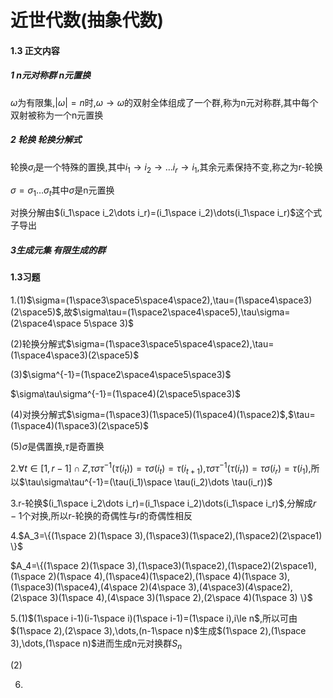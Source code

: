 # 近世代数(抽象代数)

#### 1.3 正文内容

##### 1 n元对称群 n元置换

$\omega$为有限集,$|\omega|=n$时,$\omega\rightarrow\omega$的双射全体组成了一个群,称为n元对称群,其中每个双射被称为一个n元置换

#####  2 轮换 轮换分解式

轮换$\sigma_i$是一个特殊的置换,其中$i_1\rightarrow i_2\rightarrow\dots i_r\rightarrow i_1$,其余元素保持不变,称之为r-轮换

$\sigma=\sigma_1\dots\sigma_t$其中$\sigma$是n元置换

对换分解由$(i_1\space i_2\dots i_r)=(i_1\space i_2)\dots(i_1\space i_r)$这个式子导出

##### 3生成元集 有限生成的群

#### 1.3习题

1.(1)$\sigma=(1\space3\space5\space4\space2),\tau=(1\space4\space3)(2\space5)$,故$\sigma\tau=(1\space2\space4\space5),\tau\sigma=(2\space4\space 5\space 3)$

(2)轮换分解式$\sigma=(1\space3\space5\space4\space2),\tau=(1\space4\space3)(2\space5)$

(3)$\sigma^{-1}=(1\space2\space4\space5\space3)$

$\sigma\tau\sigma^{-1}=(1\space4)(2\space5\space3)$

(4)对换分解式$\sigma=(1\space3)(1\space5)(1\space4)(1\space2)$,$\tau=(1\space4)(1\space3)(2\space5)$

(5)$\sigma$是偶置换,$\tau$是奇置换

2.$\forall t \in[1,r-1]\cap Z$,$\tau\sigma\tau^{-1}(\tau(i_t))=\tau\sigma(i_t)=\tau(i_{t+1})$,$\tau\sigma\tau^{-1}(\tau(i_r))=\tau\sigma(i_r)=\tau(i_1)$,所以$\tau\sigma\tau^{-1}=(\tau(i_1)\space \tau(i_2)\dots \tau(i_r))$

3.r-轮换$(i_1\space i_2\dots i_r)=(i_1\space i_2)\dots(i_1\space i_r)$,分解成$r-1$个对换,所以r-轮换的奇偶性与r的奇偶性相反

4.$A_3=\{(1\space 2)(1\space 3),(1\space3)(1\space2),(1\space2)(2\space1) \}$

$A_4=\{(1\space 2)(1\space 3),(1\space3)(1\space2),(1\space2)(2\space1),(1\space 2)(1\space 4),(1\space4)(1\space2),(1\space 4)(1\space 3),(1\space3)(1\space4),(4\space 2)(4\space 3),(4\space3)(4\space2),(2\space 3)(1\space 4),(4\space 3)(1\space 2),(2\space 4)(1\space 3) \}$

5.(1)$(1\space i-1)(i-1\space i)(1\space i-1)=(1\space i),i\le n$,所以可由$(1\space 2),(2\space 3),\dots,(n-1\space n)$生成$(1\space 2),(1\space 3),\dots,(1\space n)$进而生成n元对换群$S_n$

(2)

6.
